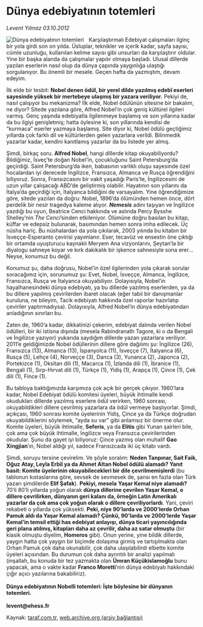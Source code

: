 # Dünya edebiyatının totemleri

*Levent Yılmaz 03.10.2012*

<div class="yazi"><img align="left" alt="Dünya edebiyatının totemleri" border="0" src="http://www.taraf.com.tr/fotoraflar/makaleler/dunya-edebiyatinin-totemleri_5523_orijinal.jpg" style="border-right-width:10px; border-color:#FFFFFF"/><p>Karşılaştırmalı Edebiyat çalışmaları ilginç bir yola girdi son on yılda. Üsluplar, teknikler ve içerik kadar, sayfa sayısı, cümle uzunluğu, kullanılan kelime sayısı gibi unsurları da karşılaştırır oldular. Yine bir başka alanda da çalışmalar yapılır olmaya başladı. Ulusal dillerde yazılan eserlerin nasıl olup da dünya çapında yaygınlığa ulaştığı sorgulanıyor. Bu önemli bir mesele. Geçen hafta da yazmıştım, devam edeyim.</p>
<p>İlk elde bir tesbit: <b>Nobel denen ödül, bir yerel dilde yazılmış edebî eserleri sayesinde yüksek bir mertebeye ulaşmış bir yazara veriliyor.</b> Pekiyi de, nasıl çalışıyor bu mekanizma? İlk elde, Nobel ödülünün sitesine bir bakalım, ne diyor? Sitede yazılana göre, Alfred Nobel’in çok geniş kültürel ilgileri varmış. Genç yaşında edebiyatla ilgilenmeye başlamış ve son yıllarına kadar da bu ilgiyi genişletmiş; hatta öylesine ki, son yıllarında kendisi de “kurmaca” eserler yazmaya başlamış. Site diyor ki, Nobel ödülü geçtiğimiz yıllarda çok farklı dil ve kültürlerden gelen yazarlara verildi. Bilinmedik yazarlar kadar, kendini kanıtlamış yazarlar da bu listede yer almış.</p>
<p>Şimdi, birkaç soru. <b>Alfred Nobel</b>, hangi dillerde kitap okuyabiliyordu? Bildiğimiz, İsveç’te doğan Nobel’in, çocukluğunu Saint Petersburg’da geçirdiği. Saint Petersburg’da iken, babasının varlıklı oluşu sayesinde özel hocalardan iyi derecede İngilizce, Fransızca, Almanca ve Rusça öğrendiğini biliyoruz. Sonra, Fransızcasını bir vakit yaşadığı Paris’te, İngilizcesini de uzun yıllar çalışacağı ABD’de geliştirmiş olabilir. Hayatının son yıllarını da İtalya’da geçirdiği için, İtalyanca bildiğini de varsayalım. Yine öğrendiğimize göre, sitede yazılan da doğru: Nobel, 1896’da ölümünden hemen önce, dört perdelik bir nesir tragedya kaleme alıyor. <b><i>Nemesis</i></b> adını taşıyan ve İngilizce yazdığı bu oyun, Beatrice Cenci hakkında ve aslında Percy Bysshe Shelley’nin <i>The Cenci</i>’sinden etkileniyor. Ölümüne doğru basılan bu kitap, küffar ve edepsiz bulunarak, basımından hemen sonra imha edilecek. Üç nüsha hariç. Bu nüshalardan da yola çıkılarak, 2003 yılında bu kitabın bir İsveççe-Esperanto çevirisi yayımlanır. Eser, tecavüz ve ensestin öne çıktığı bir ortamda uyuşturucu kaynaklı Meryem Ana vizyonlarını, Şeytan’la bir diyalogu sahneye koyar ve kırk dakikalık bir işkence sahnesiyle sona erer... Neyse, konumuz bu değil.</p>
<p>Konumuz şu, daha doğrusu, Nobel’in özel ilgilerinden yola çıkarak sorular soracağımız için, sorunumuz şu: Evet, Nobel, İsveççe, Almanca, İngilizce, Fransızca, Rusça ve İtalyanca okuyabiliyor. Dolayısıyla, Nobel’in hayalhanesindeki dünya edebiyatı, ya bu dillerde yazılmış eserlerden, ya da bu dillere yapılmış çevirilerden ibaret olacak (eğer tabii bir danışmanlar kuruluna, ne bileyim, Tacik edebiyatı hakkında özel raporlar hazırlatıp çeviriler yaptırmadıysa). Dolayısıyla, Alfred Nobel’in dünya edebiyatından anladığının sınırları bu. </p>
<p>Zaten de, 1960’a kadar, dikkatinizi çekerim, edebiyat dalında verilen Nobel ödülleri, bir iki istisna dışında (mesela Rabindranath Tagore, ki o da Bengali ve İngilizce yazıyor) yukarıda saydığım dillerde yazan yazarlara veriliyor. 2011’e geldiğimizde Nobel ödüllerinin dillere göre dağılımı şu: İngilizce (26), Fransızca (13), Almanca (13), İspanyolca (11), İsveççe (7), İtalyanca (6), Rusça (5), Lehçe (4), Norveççe (3), Danca (3), Yunanca (2), Japonca (2), Portekizce (1), Oksitan dili (1), Macarca (1), İzlanda dili (1), İbranice (1), Bengali (1), Sırp-Hırvat dili (1), Türkçe (1), Yidiş (1), Arapça (1), Çince (1), Çek dili (1), Fince (1).</p>
<p>Bu tabloya baktığımızda karşımıza çok açık bir gerçek çıkıyor. 1960’lara kadar, Nobel Edebiyat ödülü komitesi üyeleri, büyük ihtimalle kendi okudukları dillerde yazılmış eserlere ödül verirken, 1960 sonrası, okuyabildikleri dillere çevrilmiş yazarlara da ödül vermeye başlıyorlar. Şimdi, açıkçası, 1960 sonrası komite üyelerinin Yidiş, Çince ya da Türkçe doğrudan okuyabildiklerini söylemek, “ayda su var” gibi anlamsız bir önerme olur. Komite üyeleri, büyük ihtimalle, <b>Seferis</b>, ya da <b>Elitis</b> gibi Yunan şairleri bile, çok ama çok büyük ihtimalle, İngilizce veya Fransızca çevirilerinden okudular. Şunu da gayet iyi biliyoruz: Çince yazmış olan muhalif <b>Gao Xingjian</b>’ın, Nobel aldığı yıl, sadece Fransızcada iki üç kitabı vardı.</p>
<p>Şimdi, soruyu tersine çevirelim. Ve şöyle soralım: <b>Neden Tanpınar, Sait Faik, Oğuz Atay, Leyla Erbil ya da Ahmet Altan Nobel ödülü alamadı? Yanıt basit: Komite üyelerinin okuyabilecekleri bir dile çevrilmemişlerdi</b> (bu tablonun kıstaslarına göre, sevsek de sevmesek de, şansı en fazla olan Türk yazarı şimdilerde <b>Elif Şafak</b>). <b>Pekiyi, mesela</b> <b>Yaşar Kemal niye alamadı?</b> 70’li 80’li yıllarda yoğun olarak <b>dünya dillerine çevrilen Yaşar Kemal, o dillere çevrilirken, dünyanın geri kalanı da, örneğin Latin Amerikalı yazarlar da çok ama çok yoğun olarak o dillere çevriliyorlardı</b>. Yani, çeviri rekabeti o yıllarda çok yüksekti. <b>Peki, niye 90’larda ve 2000’lerde Orhan Pamuk aldı da Yaşar Kemal alamadı? Çünkü, 90’larda ve 2000’lerde Yaşar Kemal’in temsil ettiği has edebiyat anlayışı, dünya ticari yayıncılığında geri plana atılmış, kitapları daha az çevrilir, daha az satar olmuştu</b> (bir klasik olmuştu diyelim, <b>Homeros</b> gibi). Onun yerine, yine bildik dillerde, yaygın hatta çok yaygın bir biçimde dolaşıma girmiş ve tartışılmakta olan Orhan Pamuk çok daha okunabilir, çok daha ulaşılabilirdi elbette komite üyeleri açısından. Bu durumun çok daha ayrıntılı bir analizi yapılmalı (inşallah, bu konuda bir tez yazmakta olan <b>Ümran Küçükislamoğlu</b> bunu yapacak, ama o vakte kadar <b>Franco Moretti</b>’nin dünya edebiyatı hakkındaki çığır açıcı yazılarına bakabiliriz). <br/><br/><b>Dünya edebiyatının Nobelli totemleri: İşte böylesine bir dünyanın totemleri. <br/><br/></b><b>levent@ehess.fr</b></p>
</div>

Kaynak: [taraf.com.tr](http://www.taraf.com.tr:80/levent-yilmaz/makale-dunya-edebiyatinin-totemleri.htm), [web.archive.org (arşiv bağlantısı)](http://web.archive.org/web/20131120043935/http://www.taraf.com.tr:80/levent-yilmaz/makale-dunya-edebiyatinin-totemleri.htm)
